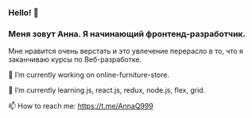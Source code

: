 ### Hello! 👋

### Меня зовут Анна. Я начинающий фронтенд-разработчик.  

Мне нравится очень верстать и это увлечение перерасло в то, что я заканчиваю курсы по Веб-разработке. 

🔭 I’m currently working on online-furniture-store.   

🌱 I’m currently learning js, react.js, redux, node.js, flex, grid.  

📫 How to reach me: https://t.me/AnnaQ999    

<!--
**AnnaKesova/AnnaKesova** is a ✨ _special_ ✨ repository because its `README.md` (this file) appears on your GitHub profile.

Here are some ideas to get you started:

- 🔭 I’m currently working on ...
- 🌱 I’m currently learning ...
- 👯 I’m looking to collaborate on ...
- 🤔 I’m looking for help with ...
- 💬 Ask me about ...
- 📫 How to reach me: ...
- 😄 Pronouns: ...
- ⚡ Fun fact: ...
-->
